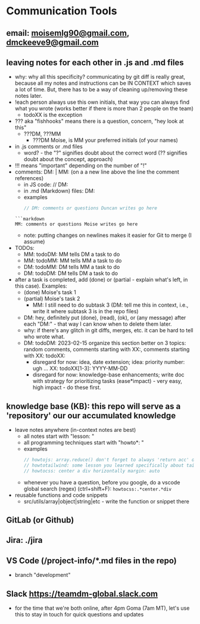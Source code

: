 
# Communication Tools

## email: moisemlg90@gmail.com, dmckeeve9@gmail.com

## leaving notes for each other in .js and .md files
* why: why all this specificity? communicating by git diff is really great, because all my notes and instructions can be IN CONTEXT which saves a lot of time. But, there has to be a way of cleaning up/removing these notes later.
* !each person always use this own initials, that way you can always find what you wrote (works better if there is more than 2 people on the team)
  * todoXX is the exception
* ??? aka "fishhooks" means there is a question, concern, "hey look at this"
  * ???DM, ???MM
    * ???DM Moise, is MM your preferred initials (of your names)
* in .js comments or .md files
  * word? - the "?" signifies doubt about the correct word (?? signifies doubt about the concept, approach)
* !!! means "important" depending on the number of "!"
* comments: DM: | MM: (on a a new line above the line the comment references)
  * in JS code: // DM: 
  * in .md (Markdown) files: DM: 
  * examples
	```js
	// DM: comments or questions Duncan writes go here
  ```
  ```markdown
  MM: comments or questions Moise writes go here
  ```
  * note: putting changes on newlines makes it easier for Git to merge (I assume)
* TODOs: 
  * MM: todoDM: MM tells DM a task to do
  * MM: todoMM: MM tells MM a task to do
  * DM: todoMM: DM tells MM a task to do
  * DM: todoDM: DM tells DM a task to do
* after a task is completed, add (done) or (partial - explain what's left, in this case). Examples:
  * (done) Moise's task 1
  * (partial) Moise's task 2
    * MM: I still need to do subtask 3 (DM: tell me this in context, i.e., write it where subtask 3 is in the repo files)
  * DM: hey, definitely put (done), (read), (ok), or (any message) after each "DM:" - that way I can know when to delete them later.
  * why: if there's any glitch in git diffs, merges, etc. it can be hard to tell who wrote what. 
  * DM: todoDM: 2023-02-15 organize this section better on 3 topics: random comments, comments starting with XX:, comments starting with XX: todoXX:
    * disregard for now: idea, date extension; idea: priority number: ugh ... XX: todoXX[1-3]: YYYY-MM-DD
    * disregard for now: knowledge-base enhancements; write doc with strategy for prioritizing tasks (ease*impact) - very easy, high impact - do these first.
## knowledge base (KB): this repo will serve as a 'repository' our our accumulated knowledge
* leave notes anywhere (in-context notes are best)
  * all notes start with "lesson: "
  * all programming techniques start with "howto*: "
  * examples
	```js
	// howtojs: array.reduce() don't forget to always 'return acc' or you'll get a weird error that includes the number 7
	// howtotailwind: some lesson you learned specifically about tailwindcss
	// howtocss: center a div horizontally margin: auto
	```
  * whenever you have a question, before you google, do a vscode global search (regex) (ctrl+shift+F): ```howtocss:.*center.*div```
* reusable functions and code snippets
  * src/utils/array|object|string|etc - write the function or snippet there



## GitLab (or Github)

## Jira: ./jira

## VS Code (/project-info/*.md files in the repo)
* branch "development"

## Slack https://teamdm-global.slack.com
* for the time that we're both online, after 4pm Goma (7am MT), let's use this to stay in touch for quick questions and updates

